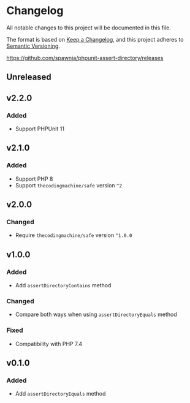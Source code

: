 # Changelog

All notable changes to this project will be documented in this file.

The format is based on [Keep a Changelog](https://keepachangelog.com/en/1.0.0/), and this project adheres to [Semantic Versioning](https://semver.org/spec/v2.0.0.html).

https://github.com/spawnia/phpunit-assert-directory/releases

## Unreleased

## v2.2.0

### Added

- Support PHPUnit 11

## v2.1.0

### Added

- Support PHP 8
- Support `thecodingmachine/safe` version `^2`

## v2.0.0

### Changed

- Require `thecodingmachine/safe` version `^1.0.0`

## v1.0.0

### Added

- Add `assertDirectoryContains` method

### Changed

- Compare both ways when using `assertDirectoryEquals` method

### Fixed

- Compatibility with PHP 7.4

## v0.1.0

### Added

- Add `assertDirectoryEquals` method
